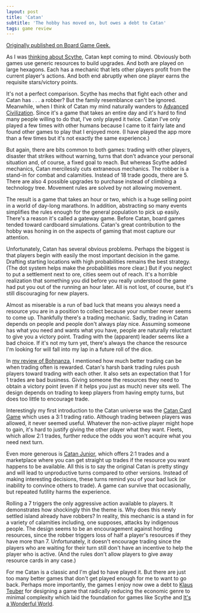 ```yaml
---
layout: post
title: 'Catan'
subtitle: 'The hobby has moved on, but owes a debt to Catan'
tags: game review
---
```


[Originally published on Board Game
Geek.](https://boardgamegeek.com/thread/2570040)


As I was <a  href="https://boardgamegeek.com/thread/2546011/user-interface-triumph-reminds-me-settlers"   >thinking about Scythe</a>, Catan kept coming to mind. Obviously both games use generic resources to build upgrades. And both are played on large hexagons. Each has a mechanic that lets other players profit from the current player's actions. And both end abruptly when one player earns the requisite stars/victory points. 

It's not a perfect comparison. Scythe has mechs that fight each other and Catan has . . . a robber? But the family resemblance can't be ignored. Meanwhile, when I think of Catan my mind naturally wanders to <a  href="https://boardgamegeek.com/boardgameexpansion/177/advanced-civilization"   >Advanced Civilization</a>. Since it's a game that takes an entire day and it's hard to find many people willing to do that, I've only played it twice. Catan I've only played a few times with other humans because I came to it fairly late and found other games to play that I enjoyed more. (I have played the app more than a few times but it's not exactly the same experience.)

But again, there are bits common to both games: trading with other players, disaster that strikes without warning, turns that don't advance your personal situation and, of course, a fixed goal to reach. But whereas Scythe added mechanics, Catan mercilessly cuts extraneous mechanics. The robber is a stand-in for combat and calamities. Instead of 18 trade goods, there are 5. There are also 4 possible upgrades to purchase instead of climbing a technology tree. Movement rules are solved by not allowing movement.

The result is a game that takes an hour or two, which is a huge selling point in a world of day-long marathons. In addition, abstracting so many events simplifies the rules enough for the general population to pick up easily. There's a reason it's called a gateway game. Before Catan, board games tended toward cardboard simulations. Catan's great contribution to the hobby was honing in on the aspects of gaming that most capture our attention.

Unfortunately, Catan has several obvious problems. Perhaps the biggest is that players begin with easily the most important decision in the game. Drafting starting locations with high probabilities remains the best strategy. (The dot system helps make the probabilities more clear.) But if you neglect to put a settlement next to ore, cities seem out of reach. It's a horrible realization that something you did before you really understood the game had put you out of the running an hour later. All is not lost, of course, but it's still discouraging for new players.

Almost as miserable is a run of bad luck that means you always need a resource you are in a position to collect because your number never seems to come up. Thankfully there's a trading mechanic. Sadly, trading in Catan depends on people and people don't always play nice. Assuming someone has what you need and wants what you have, people are naturally reluctant to give you a victory point. Trading with the (apparent) leader seems like a bad choice. If it's not my turn yet, there's always the chance the resource I'm looking for will fall into my lap in a future roll of the dice. 

In <a  href="https://boardgamegeek.com/thread/2462511/game-about-trading-beans"   >my review of Bohnanza</a>, I mentioned how much better trading can be when trading often is rewarded. Catan's harsh bank trading rules push players toward trading with each other. It also sets an expectation that 1 for 1 trades are bad business. Giving someone the resources they need to obtain a victory point (even if it helps you just as much) never sits well. The design depends on trading to keep players from having empty turns, but does too little to encourage trade.

Interestingly my first introduction to the Catan universe was the <a  href="https://boardgamegeek.com/boardgame/278/catan-card-game"   >Catan Card Game</a> which uses a 3:1 trading ratio. Although trading between players was allowed, it never seemed useful. Whatever the non-active player might hope to gain, it's hard to justify giving the other player what they want. Fleets, which allow 2:1 trades, further reduce the odds you won't acquire what you need next turn.

Even more generous is <a  href="https://boardgamegeek.com/boardgame/184842/catan-junior"   >Catan Junior</a>, which offers 2:1 trades and a marketplace where you can get straight up trades if the resource you want happens to be available. All this is to say the original Catan is pretty stingy and will lead to unproductive turns compared to other versions. Instead of making interesting decisions, these turns remind you of your bad luck (or inability to convince others to trade). A game can survive that occasionally, but repeated futility harms the experience.

Rolling a 7 triggers the only aggressive action available to players. It demonstrates how shockingly thin the theme is. Why does this newly settled island already have robbers? In reality, this mechanic is a stand in for a variety of calamities including, one supposes, attacks by indigenous people. The design seems to be an encouragement against hording resources, since the robber triggers loss of half a player's resources if they have more than 7. Unfortunately, it doesn't encourage trading since the players who are waiting for their turn still don't have an incentive to help the player who is active. (And the rules don't allow players to give away resource cards in any case.)

For me Catan is a classic and I'm glad to have played it. But there are just too many better games that don't get played enough for me to want to go back. Perhaps more importantly, the games I enjoy now owe a debt to <a  href="https://boardgamegeek.com/boardgamedesigner/11/klaus-teuber"   >Klaus Teuber</a> for designing a game that radically reducing the economic genre to minimal complexity which laid the foundation for games like Scythe and <a  href="https://boardgamegeek.com/boardgame/271324/its-wonderful-world"   >It's a Wonderful World</a>. 
